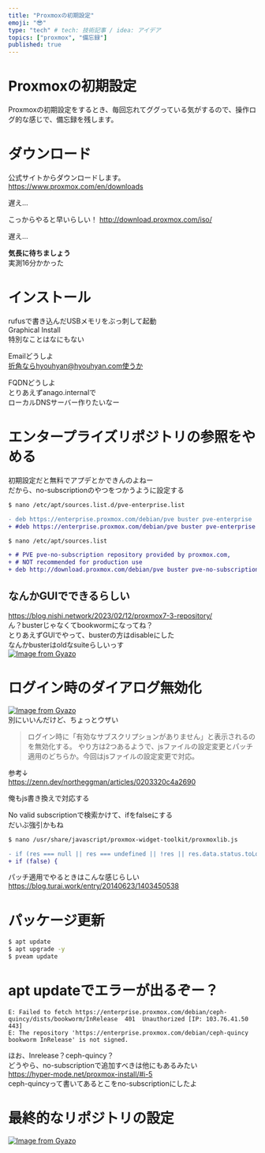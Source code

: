 ```yaml
---
title: "Proxmoxの初期設定"
emoji: "😎"
type: "tech" # tech: 技術記事 / idea: アイデア
topics: ["proxmox", "備忘録"]
published: true
---
```


# Proxmoxの初期設定
Proxmoxの初期設定をするとき、毎回忘れてググっている気がするので、操作ログ的な感じで、備忘録を残します。

# ダウンロード
公式サイトからダウンロードします。  
https://www.proxmox.com/en/downloads

遅え…

こっからやると早いらしい！
http://download.proxmox.com/iso/

遅え…

**気長に待ちましょう**  
実測16分かかった

# インストール
rufusで書き込んだUSBメモリをぶっ刺して起動  
Graphical Install  
特別なことはなにもない  

Emailどうしよ  
折角ならhyouhyan@hyouhyan.com使うか  

FQDNどうしよ  
とりあえずanago.internalで  
ローカルDNSサーバー作りたいなー  

# エンタープライズリポジトリの参照をやめる
初期設定だと無料でアプデとかできんのよねー  
だから、no-subscriptionのやつをつかうように設定する  

```zsh
$ nano /etc/apt/sources.list.d/pve-enterprise.list
```

```diff
- deb https://enterprise.proxmox.com/debian/pve buster pve-enterprise
+ #deb https://enterprise.proxmox.com/debian/pve buster pve-enterprise
```

```zsh
$ nano /etc/apt/sources.list
```

```diff
+ # PVE pve-no-subscription repository provided by proxmox.com,
+ # NOT recommended for production use
+ deb http://download.proxmox.com/debian/pve buster pve-no-subscription
```

## なんかGUIでできるらしい
https://blog.nishi.network/2023/02/12/proxmox7-3-repository/  
ん？busterじゃなくてbookwormになってね？  
とりあえずGUIでやって、busterの方はdisableにした  
なんかbusterはoldなsuiteらしいっす  
[![Image from Gyazo](https://i.gyazo.com/0f32866c292f9591ff3fd66061f1b6cc.png)](https://gyazo.com/0f32866c292f9591ff3fd66061f1b6cc)  


# ログイン時のダイアログ無効化
[![Image from Gyazo](https://i.gyazo.com/623109c87a828f7ae0d9c3135c1494f6.png)](https://gyazo.com/623109c87a828f7ae0d9c3135c1494f6)  
別にいいんだけど、ちょっとウザい  
>ログイン時に「有効なサブスクリプションがありません」と表示されるのを無効化する。
>やり方は2つあるようで、jsファイルの設定変更とパッチ適用のどちらか。今回はjsファイルの設定変更で対応。

参考↓  
https://zenn.dev/northeggman/articles/0203320c4a2690

俺もjs書き換えで対応する  

No valid subscriptionで検索かけて、ifをfalseにする  
だいぶ強引かもね  

```zsh
$ nano /usr/share/javascript/proxmox-widget-toolkit/proxmoxlib.js
```

```diff
- if (res === null || res === undefined || !res || res.data.status.toLowerCase() !== 'active') {
+ if (false) {
```

パッチ適用でやるときはこんな感じらしい  
https://blog.turai.work/entry/20140623/1403450538  


# パッケージ更新
```zsh
$ apt update
$ apt upgrade -y
$ pveam update
```


# apt updateでエラーが出るぞー？
```
E: Failed to fetch https://enterprise.proxmox.com/debian/ceph-quincy/dists/bookworm/InRelease  401  Unauthorized [IP: 103.76.41.50 443]
E: The repository 'https://enterprise.proxmox.com/debian/ceph-quincy bookworm InRelease' is not signed.
```

ほお、Inrelease？ceph-quincy？  
どうやら、no-subscriptionで追加すべきは他にもあるみたい  
https://hyper-mode.net/proxmox-install/#i-5  
ceph-quincyって書いてあるとこをno-subscriptionにしたよ  


# 最終的なリポジトリの設定
[![Image from Gyazo](https://i.gyazo.com/63ca6ef60445e6a168a2538c4d1271c0.png)](https://gyazo.com/63ca6ef60445e6a168a2538c4d1271c0)
